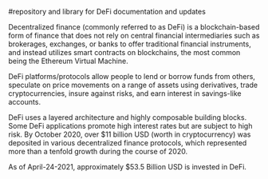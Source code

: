 #repository and library for DeFi documentation and updates

Decentralized finance (commonly referred to as DeFi) is a blockchain-based form of finance that does not rely on 
central financial intermediaries such as brokerages, exchanges, or banks to offer traditional financial instruments,
and instead utilizes smart contracts on blockchains, the most common being the Ethereum Virtual Machine. 

DeFi platforms/protocols allow people to lend or borrow funds from others, speculate on price movements on a range of assets using
derivatives, trade cryptocurrencies, insure against risks, and earn interest in savings-like accounts. 

DeFi uses a layered architecture and highly composable building blocks. Some DeFi applications promote high interest rates
but are subject to high risk. By October 2020, over $11 billion USD (worth in cryptocurrency) was deposited in various
decentralized finance protocols, which represented more than a tenfold growth during the course of 2020.

As of April-24-2021, approximately $53.5 Billion USD is invested in DeFi.
